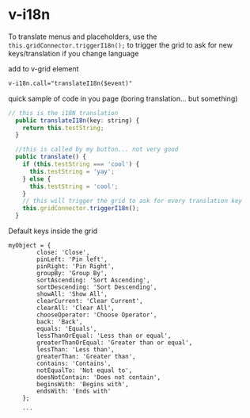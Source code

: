 # v-i18n

To translate menus and placeholders, use the ```this.gridConnector.triggerI18n();``` to trigger the grid to ask for new keys/translation if you change language

add to v-grid element
```html
v-i18n.call="translateI18n($event)"

```

quick sample of code in you page (boring translation... but something)
```javascript
// this is the i18N translation
  public translateI18n(key: string) {
    return this.testString;
  }

  //this is called by my button... not very good
  public translate() {
    if (this.testString === 'cool') {
      this.testString = 'yay';
    } else {
      this.testString = 'cool';
    }
    // this will trigger the grid to ask for every translation key
    this.gridConnector.triggerI18n();
  }

```


Default keys inside the grid
```javasrcipt
myObject = {
        close: 'Close',
        pinLeft: 'Pin left',
        pinRight: 'Pin Right',
        groupBy: 'Group By',
        sortAscending: 'Sort Ascending',
        sortDescending: 'Sort Descending',
        showAll: 'Show All',
        clearCurrent: 'Clear Current',
        clearAll: 'Clear All',
        chooseOperator: 'Choose Operator',
        back: 'Back',
        equals: 'Equals',
        lessThanOrEqual: 'Less than or equal',
        greaterThanOrEqual: 'Greater than or equal',
        lessThan: 'Less than',
        greaterThan: 'Greater than',
        contains: 'Contains',
        notEqualTo: 'Not equal to',
        doesNotContain: 'Does not contain',
        beginsWith: 'Begins with',
        endsWith: 'Ends with'
    };
    
    ```
